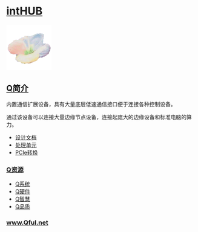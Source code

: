 ﻿# [intHUB](https://github.com/Qful/intHUB) 
[![sites](Qful/qitas.png)](http://www.Qful.net)
## [Q简介](https://github.com/Qful/intHUB) 

内置通信扩展设备，具有大量底层低速通信接口便于连接各种控制设备。

通过该设备可以连接大量边缘节点设备，连接起庞大的边缘设备和标准电脑的算力。

* [设计文档](docs/)
* [处理单元](MCU/)
* [PCIe转换](PCIe/)

### [Q资源](https://github.com/Qful/intHUB)

- [Q系统](https://github.com/OS-Q)
- [Q硬件](https://github.com/sochub)
- [Q智慧](https://github.com/tfzoo)
- [Q品质](https://github.com/qitas)

### www.Qful.net
